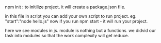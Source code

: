 npm init : to initilize project. it will create a package.json file.

in this file in script you can add your own script to run project.
eg. "start":"node hello.js"
 now if you run npm start - it will run your project.

 here we see modules in js. module is nothing but a functions. we didvid our task into modules so that the work complexity will get reduce.
